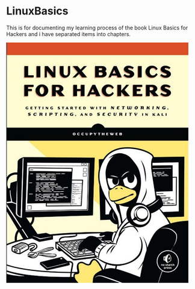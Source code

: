 # LinuxBasics

This is for documenting my learning process of the book Linux Basics for Hackers and i have separated items into chapters.


![alt text](linux-basics.jpg)